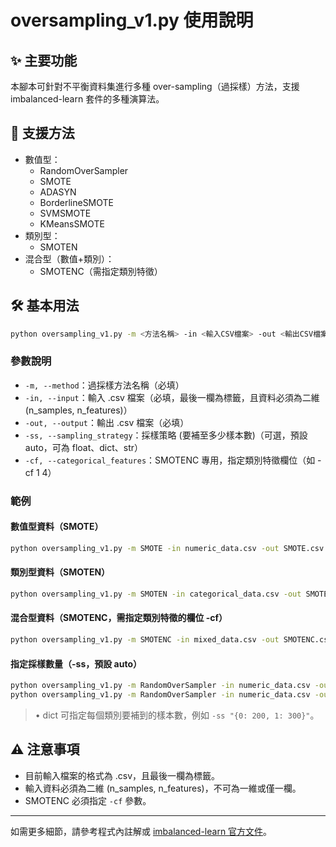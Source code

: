 # oversampling_v1.py 使用說明

## ✨ 主要功能
本腳本可針對不平衡資料集進行多種 over-sampling（過採樣）方法，支援 imbalanced-learn 套件的多種演算法。

## 🧩 支援方法
- 數值型：
  - RandomOverSampler
  - SMOTE
  - ADASYN
  - BorderlineSMOTE
  - SVMSMOTE
  - KMeansSMOTE
- 類別型：
  - SMOTEN
- 混合型（數值+類別）：
  - SMOTENC（需指定類別特徵）

## 🛠️ 基本用法
```bash
python oversampling_v1.py -m <方法名稱> -in <輸入CSV檔案> -out <輸出CSV檔案> [其他參數]
```

### 參數說明
- `-m, --method`：過採樣方法名稱（必填）
- `-in, --input`：輸入 .csv 檔案（必填，最後一欄為標籤，且資料必須為二維 (n_samples, n_features)）
- `-out, --output`：輸出 .csv 檔案（必填）
- `-ss, --sampling_strategy`：採樣策略 (要補至多少樣本數)（可選，預設 auto，可為 float、dict、str）
- `-cf, --categorical_features`：SMOTENC 專用，指定類別特徵欄位（如 -cf 1 4）

### 範例
#### 數值型資料（SMOTE）
```bash
python oversampling_v1.py -m SMOTE -in numeric_data.csv -out SMOTE.csv
```

#### 類別型資料（SMOTEN）
```bash
python oversampling_v1.py -m SMOTEN -in categorical_data.csv -out SMOTEN.csv
```

#### 混合型資料（SMOTENC，需指定類別特徵的欄位 -cf）
```bash
python oversampling_v1.py -m SMOTENC -in mixed_data.csv -out SMOTENC.csv -cf 1 4
```

#### 指定採樣數量（-ss，預設 auto）
```bash
python oversampling_v1.py -m RandomOverSampler -in numeric_data.csv -out ROS_dict.csv -ss "{0: 200, 1: 300}"
python oversampling_v1.py -m RandomOverSampler -in numeric_data.csv -out ROS_float.csv -ss 0.5
```
> • dict 可指定每個類別要補到的樣本數，例如 `-ss "{0: 200, 1: 300}"`。

## ⚠️ 注意事項
- 目前輸入檔案的格式為 .csv，且最後一欄為標籤。
- 輸入資料必須為二維 (n_samples, n_features)，不可為一維或僅一欄。
- SMOTENC 必須指定 `-cf` 參數。

---

如需更多細節，請參考程式內註解或 [imbalanced-learn 官方文件](https://imbalanced-learn.org/stable/references/over_sampling.html)。

